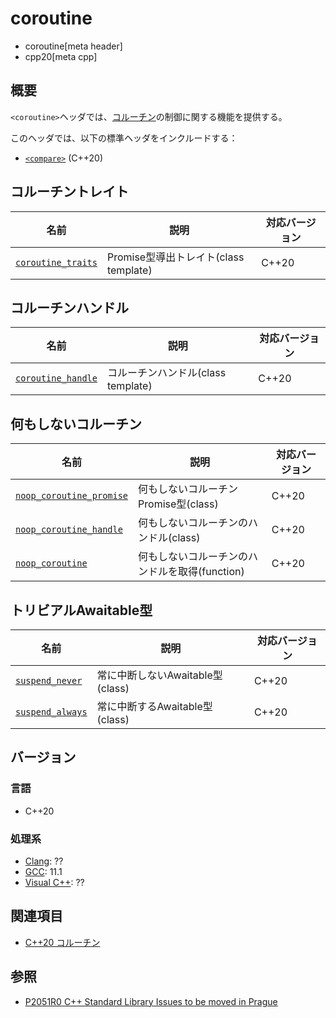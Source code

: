# coroutine
* coroutine[meta header]
* cpp20[meta cpp]

## 概要

`<coroutine>`ヘッダでは、[コルーチン](/lang/cpp20/coroutines.md)の制御に関する機能を提供する。

このヘッダでは、以下の標準ヘッダをインクルードする：

- [`<compare>`](compare.md) (C++20)


## コルーチントレイト

| 名前            | 説明           | 対応バージョン |
|-----------------|----------------|----------------|
| [`coroutine_traits`](coroutine/coroutine_traits.md)| Promise型導出トレイト(class template) | C++20 |


## コルーチンハンドル

| 名前            | 説明           | 対応バージョン |
|-----------------|----------------|----------------|
| [`coroutine_handle`](coroutine/coroutine_handle.md)| コルーチンハンドル(class template) | C++20 |


## 何もしないコルーチン

| 名前            | 説明           | 対応バージョン |
|-----------------|----------------|----------------|
| [`noop_coroutine_promise`](coroutine/noop_coroutine_handle.md)| 何もしないコルーチンPromise型(class)| C++20 |
| [`noop_coroutine_handle`](coroutine/noop_coroutine_handle.md) | 何もしないコルーチンのハンドル(class) | C++20 |
| [`noop_coroutine`](coroutine/noop_coroutine.md) | 何もしないコルーチンのハンドルを取得(function) | C++20


## トリビアルAwaitable型

| 名前            | 説明           | 対応バージョン |
|-----------------|----------------|----------------|
| [`suspend_never`](coroutine/suspend_never.md) | 常に中断しないAwaitable型(class) | C++20 |
| [`suspend_always`](coroutine/suspend_always.md) | 常に中断するAwaitable型(class) | C++20 |


## バージョン
### 言語
- C++20

### 処理系
- [Clang](/implementation.md#clang): ??
- [GCC](/implementation.md#gcc): 11.1
- [Visual C++](/implementation.md#visual_cpp): ??

## 関連項目
- [C++20 コルーチン](/lang/cpp20/coroutines.md)


## 参照
- [P2051R0 C++ Standard Library Issues to be moved in Prague](http://www.open-std.org/jtc1/sc22/wg21/docs/papers/2020/p2051r0.html)
